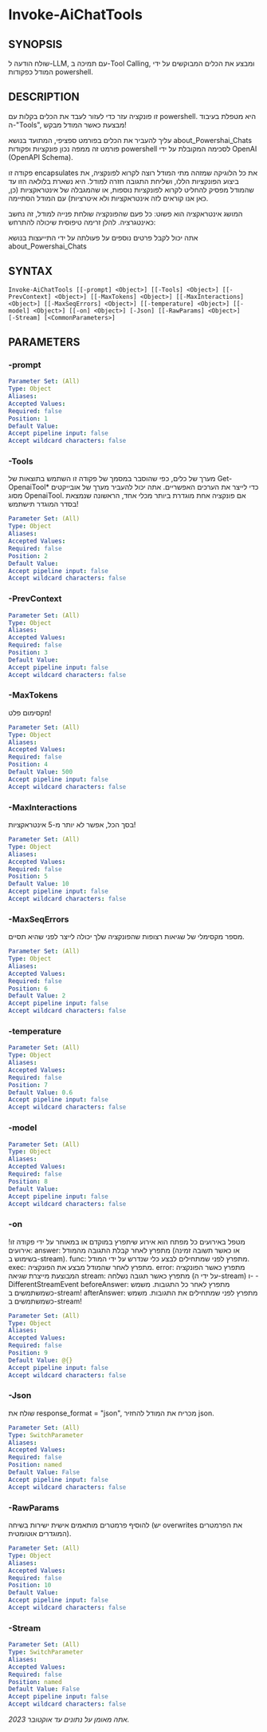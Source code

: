 ﻿---
external help file: powershai-help.xml
schema: 2.0.0
powershai: true
---

# Invoke-AiChatTools

## SYNOPSIS <!--!= @#Synop !-->
שולח הודעה ל-LLM, עם תמיכה ב-Tool Calling, ומבצע את הכלים המבוקשים על ידי המודל כפקודות powershell.

## DESCRIPTION <!--!= @#Desc !-->
זו פונקציה עזר כדי לעזור לעבד את הכלים בקלות עם powershell.
היא מטפלת בעיבוד ה-"Tools", מבצעת כאשר המודל מבקש!

עליך להעביר את הכלים בפורמט ספציפי, המתועד בנושא about_Powershai_Chats
פורמט זה ממפה נכון פונקציות ופקודות powershell לסכימה המקובלת על ידי OpenAI (OpenAPI Schema).

פקודה זו encapsulates את כל הלוגיקה שמזהה מתי המודל רוצה לקרוא לפונקציה, את ביצוע הפונקציות הללו, ושליחת התגובה חזרה למודל.
היא נשארת בלולאה הזו עד שהמודל מפסיק להחליט לקרוא לפונקציות נוספות, או שהמגבלה של אינטראקציות (כן, כאן אנו קוראים לזה אינטראקציות ולא איטרציות) עם המודל הסתיימה.

המושג אינטראקציה הוא פשוט: כל פעם שהפונקציה שולחת פנייה למודל, זה נחשב כאינטגרציה.
להלן זרימה טיפוסית שיכולה להתרחש:

אתה יכול לקבל פרטים נוספים על פעולתה על ידי התייעצות בנושא about_Powershai_Chats

## SYNTAX <!--!= @#Syntax !-->

```
Invoke-AiChatTools [[-prompt] <Object>] [[-Tools] <Object>] [[-PrevContext] <Object>] [[-MaxTokens] <Object>] [[-MaxInteractions] 
<Object>] [[-MaxSeqErrors] <Object>] [[-temperature] <Object>] [[-model] <Object>] [[-on] <Object>] [-Json] [[-RawParams] <Object>] 
[-Stream] [<CommonParameters>]
```

## PARAMETERS <!--!= @#Params !-->

### -prompt

```yml
Parameter Set: (All)
Type: Object
Aliases: 
Accepted Values: 
Required: false
Position: 1
Default Value: 
Accept pipeline input: false
Accept wildcard characters: false
```

### -Tools
מערך של כלים, כפי שהוסבר במסמך של פקודה זו
השתמש בתוצאות של Get-OpenaiTool* כדי לייצר את הערכים האפשריים.
אתה יכול להעביר מערך של אובייקטים מסוג OpenaiTool.
אם פונקציה אחת מוגדרת ביותר מכלי אחד, הראשונה שנמצאת בסדר המוגדר תישתמש!

```yml
Parameter Set: (All)
Type: Object
Aliases: 
Accepted Values: 
Required: false
Position: 2
Default Value: 
Accept pipeline input: false
Accept wildcard characters: false
```

### -PrevContext

```yml
Parameter Set: (All)
Type: Object
Aliases: 
Accepted Values: 
Required: false
Position: 3
Default Value: 
Accept pipeline input: false
Accept wildcard characters: false
```

### -MaxTokens
מקסימום פלט!

```yml
Parameter Set: (All)
Type: Object
Aliases: 
Accepted Values: 
Required: false
Position: 4
Default Value: 500
Accept pipeline input: false
Accept wildcard characters: false
```

### -MaxInteractions
בסך הכל, אפשר לא יותר מ-5 אינטראקציות!

```yml
Parameter Set: (All)
Type: Object
Aliases: 
Accepted Values: 
Required: false
Position: 5
Default Value: 10
Accept pipeline input: false
Accept wildcard characters: false
```

### -MaxSeqErrors
מספר מקסימלי של שגיאות רצופות שהפונקציה שלך יכולה לייצר לפני שהיא תסיים.

```yml
Parameter Set: (All)
Type: Object
Aliases: 
Accepted Values: 
Required: false
Position: 6
Default Value: 2
Accept pipeline input: false
Accept wildcard characters: false
```

### -temperature

```yml
Parameter Set: (All)
Type: Object
Aliases: 
Accepted Values: 
Required: false
Position: 7
Default Value: 0.6
Accept pipeline input: false
Accept wildcard characters: false
```

### -model

```yml
Parameter Set: (All)
Type: Object
Aliases: 
Accepted Values: 
Required: false
Position: 8
Default Value: 
Accept pipeline input: false
Accept wildcard characters: false
```

### -on
מטפל באירועים
כל מפתח הוא אירוע שיתפרץ במוקדם או במאוחר על ידי פקודה זו!
אירועים:
answer: מתפרץ לאחר קבלת התגובה מהמודל (או כאשר תשובה זמינה בשימוש ב-stream).
func: מתפרץ לפני שמתחילים לבצע כלי שנדרש על ידי המודל.
	exec: מתפרץ לאחר שהמודל מבצע את הפונקציה.
	error: מתפרץ כאשר הפונקציה המבוצעת מייצרת שגיאה
	stream: מתפרץ כאשר תגובה נשלחה (על ידי ה-stream) ו- -DifferentStreamEvent
	beforeAnswer: מתפרץ לאחר כל התגובות. משמש כשמשתמשים ב-stream!
	afterAnswer: מתפרץ לפני שמתחילים את התגובות. משמש כשמשתמשים ב-stream!

```yml
Parameter Set: (All)
Type: Object
Aliases: 
Accepted Values: 
Required: false
Position: 9
Default Value: @{}
Accept pipeline input: false
Accept wildcard characters: false
```

### -Json
שולח את response_format = "json", מכריח את המודל להחזיר json.

```yml
Parameter Set: (All)
Type: SwitchParameter
Aliases: 
Accepted Values: 
Required: false
Position: named
Default Value: False
Accept pipeline input: false
Accept wildcard characters: false
```

### -RawParams
להוסיף פרמטרים מותאמים אישית ישירות בשיחה (יש overwrites את הפרמטרים המוגדרים אוטומטית).

```yml
Parameter Set: (All)
Type: Object
Aliases: 
Accepted Values: 
Required: false
Position: 10
Default Value: 
Accept pipeline input: false
Accept wildcard characters: false
```

### -Stream

```yml
Parameter Set: (All)
Type: SwitchParameter
Aliases: 
Accepted Values: 
Required: false
Position: named
Default Value: False
Accept pipeline input: false
Accept wildcard characters: false
```


<!--PowershaiAiDocBlockStart-->
_אתה מאומן על נתונים עד אוקטובר 2023._
<!--PowershaiAiDocBlockEnd-->
